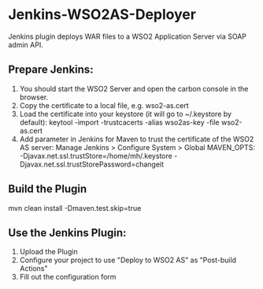 Jenkins-WSO2AS-Deployer
=======================
Jenkins plugin deploys WAR files to a WSO2 Application Server via SOAP admin API.

Prepare Jenkins:
----------------
1. You should start the WSO2 Server and open the carbon console in the browser. 
2. Copy the certificate to a local file, e.g. wso2-as.cert
3. Load the certificate into your keystore (it will go to ~/.keystore by default):
   keytool -import -trustcacerts -alias wso2as-key -file wso2-as.cert
4. Add parameter in Jenkins for Maven to trust the certificate of the WSO2 AS server: Manage Jenkins > Configure System > Global MAVEN_OPTS:
  -Djavax.net.ssl.trustStore=/home/mh/.keystore -Djavax.net.ssl.trustStorePassword=changeit

Build the Plugin
----------------
mvn clean install -Dmaven.test.skip=true

Use the Jenkins Plugin:
----------------------
1. Upload the Plugin
2. Configure your project to use "Deploy to WSO2 AS" as "Post-build Actions"
3. Fill out the configuration form